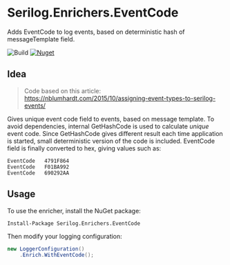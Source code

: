 # Serilog.Enrichers.EventCode
Adds EventCode to log events, based on deterministic hash of messageTemplate field.

![Build](https://github.com/jetizz/serilog-enrichers-eventcode/workflows/Build/badge.svg)
[![Nuget](https://img.shields.io/nuget/v/Serilog.Enrichers.EventCode.svg)](https://www.nuget.org/packages/Serilog.Enrichers.EventCode/)

## Idea
> Code based on this article: https://nblumhardt.com/2015/10/assigning-event-types-to-serilog-events/

Gives unique event code field to events, based on message template. To avoid dependencies, internal GetHashCode is used to calculate _unique_ event code. Since GetHashCode gives different result each time application is started, small deterministic version of the code is included. EventCode field is finally converted to hex, giving values such as: 
```
EventCode   4791F864
EventCode   F01BA992
EventCode   690292AA
```

## Usage
To use the enricher, install the NuGet package:

```
Install-Package Serilog.Enrichers.EventCode
```

Then modify your logging configuration:

```csharp
new LoggerConfiguration()
    .Enrich.WithEventCode();
```